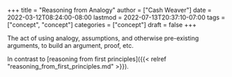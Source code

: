 +++
title = "Reasoning from Analogy"
author = ["Cash Weaver"]
date = 2022-03-12T08:24:00-08:00
lastmod = 2022-07-13T20:37:10-07:00
tags = ["concept", "concept"]
categories = ["concept"]
draft = false
+++

The act of using analogy, assumptions, and otherwise pre-existing arguments, to build an argument, proof, etc.

In contrast to [reasoning from first principles]({{< relref "reasoning_from_first_principles.md" >}}).
